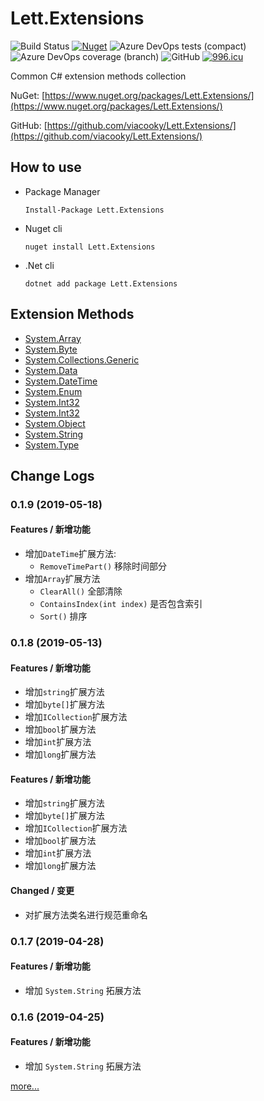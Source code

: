 # Lett.Extensions

![Build Status](https://dev.azure.com/viacooky/Lett.Extensions/_apis/build/status/Lett.Extensions%20Push%20NuGet?branchName=master)
[![Nuget](https://img.shields.io/nuget/v/Lett.Extensions.svg)](https://www.nuget.org/packages/Lett.Extensions/)
![Azure DevOps tests (compact)](https://img.shields.io/azure-devops/tests/viacooky/Lett.Extensions/9.svg)
![Azure DevOps coverage (branch)](https://img.shields.io/azure-devops/coverage/viacooky/Lett.Extensions/9/master.svg?color=9cf)
![GitHub](https://img.shields.io/github/license/viacooky/Lett.Extensions.svg)
[![996.icu](https://img.shields.io/badge/link-996.icu-red.svg)](https://996.icu)

Common C# extension methods collection

NuGet: [https://www.nuget.org/packages/Lett.Extensions/](https://www.nuget.org/packages/Lett.Extensions/)

GitHub: [https://github.com/viacooky/Lett.Extensions/](https://github.com/viacooky/Lett.Extensions/)

## How to use

- Package Manager

  `Install-Package Lett.Extensions`

- Nuget cli

  `nuget install Lett.Extensions`

- .Net cli

  `dotnet add package Lett.Extensions`

## Extension Methods

- [System.Array](./ExtensionMethods/System.Array/index.md)
- [System.Byte](./ExtensionMethods/System.Byte/index.md)
- [System.Collections.Generic](./ExtensionMethods/System.Collections.Generic/index.md)
- [System.Data](./ExtensionMethods/System.Data/index.md)
- [System.DateTime](./ExtensionMethods/System.DateTime/index.md)
- [System.Enum](./ExtensionMethods/System.Enum/index.md)
- [System.Int32](./ExtensionMethods/System.Int32/index.md)
- [System.Int32](./ExtensionMethods/System.Int64/index.md)
- [System.Object](./ExtensionMethods/System.Object/index.md)
- [System.String](./ExtensionMethods/System.String/index.md)
- [System.Type](./ExtensionMethods/System.Type/index.md)

## Change Logs

### 0.1.9 (2019-05-18)

#### Features / 新增功能

- 增加`DateTime`扩展方法:
  - `RemoveTimePart()` 移除时间部分
- 增加`Array`扩展方法
  - `ClearAll()` 全部清除
  - `ContainsIndex(int index)` 是否包含索引
  - `Sort()` 排序

### 0.1.8 (2019-05-13)

#### Features / 新增功能

- 增加`string`扩展方法
- 增加`byte[]`扩展方法
- 增加`ICollection`扩展方法
- 增加`bool`扩展方法
- 增加`int`扩展方法
- 增加`long`扩展方法

#### Features / 新增功能

- 增加`string`扩展方法
- 增加`byte[]`扩展方法
- 增加`ICollection`扩展方法
- 增加`bool`扩展方法
- 增加`int`扩展方法
- 增加`long`扩展方法

#### Changed / 变更

- 对扩展方法类名进行规范重命名

### 0.1.7 (2019-04-28)

#### Features / 新增功能

- 增加 `System.String` 拓展方法

### 0.1.6 (2019-04-25)

#### Features / 新增功能

- 增加 `System.String` 拓展方法

[more...](./CHANGELOG.md)
